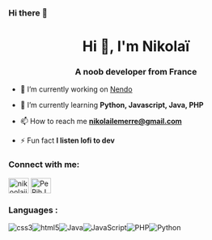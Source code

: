### Hi there 👋
<h1 align="center">Hi 👋, I'm Nikolaï</h1>
<h3 align="center">A noob developer from France</h3>

- 🔭 I’m currently working on [Nendo](https://github.com/Nikoolaii/Nendo-py-V2)

- 🌱 I’m currently learning **Python, Javascript, Java, PHP**

- 📫 How to reach me **nikolailemerre@gmail.com**

- ⚡ Fun fact **I listen lofi to dev**

<h3 align="left">Connect with me:</h3>
<p align="left">
<a href="https://twitter.com/nikoolaii_" target="blank"><img align="center" src="https://raw.githubusercontent.com/rahuldkjain/github-profile-readme-generator/master/src/images/icons/Social/twitter.svg" alt="nikoolaii_" height="30" width="40" /></a>
<a href="https://discord.gg/PeRjhJa" target="blank"><img align="center" src="https://raw.githubusercontent.com/rahuldkjain/github-profile-readme-generator/master/src/images/icons/Social/discord.svg" alt="PeRjhJa" height="30" width="40" /></a>
</p>

<h3 align="left">Languages :</h3>
<img align = "center" src="https://img.shields.io/badge/CSS3-1572B6?style=for-the-badge&logo=css3&logoColor=white" alt="css3" /><img align = "center" src="https://img.shields.io/badge/HTML5-E34F26?style=for-the-badge&logo=html5&logoColor=white" alt="html5" /><img align = "center" src="https://img.shields.io/badge/Java-ED8B00?style=for-the-badge&logo=java&logoColor=white" alt="Java" /><img align = "center" src="https://img.shields.io/badge/JavaScript-323330?style=for-the-badge&logo=javascript&logoColor=F7DF1E" alt="JavaScript" /><img align = "center" src="https://img.shields.io/badge/PHP-777BB4?style=for-the-badge&logo=php&logoColor=white" alt="PHP" /><img align = "center" src="https://img.shields.io/badge/Python-FFD43B?style=for-the-badge&logo=python&logoColor=blue" alt="Python" /><img align = "center" src="" alt="" />
